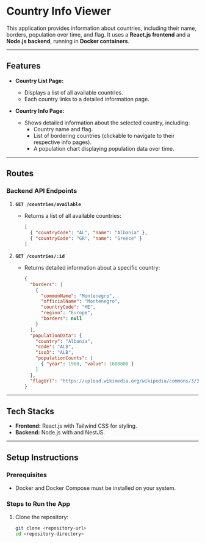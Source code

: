 # **Country Info Viewer**

This application provides information about countries, including their name, borders, population over time, and flag. It uses a **React.js frontend** and a **Node.js backend**, running in **Docker containers**.

---

## **Features**

- **Country List Page:**
  - Displays a list of all available countries.
  - Each country links to a detailed information page.
  
- **Country Info Page:**
  - Shows detailed information about the selected country, including:
    - Country name and flag.
    - List of bordering countries (clickable to navigate to their respective info pages).
    - A population chart displaying population data over time.

---

## **Routes**

### **Backend API Endpoints**

1. **`GET /countries/available`**
   - Returns a list of all available countries:
     ```json
     [
       { "countryCode": "AL", "name": "Albania" },
       { "countryCode": "GR", "name": "Greece" }
     ]
     ```

2. **`GET /countries/:id`**
   - Returns detailed information about a specific country:
     ```json
     {
       "borders": [
         {
           "commonName": "Montenegro",
           "officialName": "Montenegro",
           "countryCode": "ME",
           "region": "Europe",
           "borders": null
         }
       ],
       "populationData": {
         "country": "Albania",
         "code": "ALB",
         "iso3": "ALB",
         "populationCounts": [
           { "year": 1960, "value": 1608800 }
         ]
       },
       "flagUrl": "https://upload.wikimedia.org/wikipedia/commons/3/36/Flag_of_Albania.svg"
     }
     ```

---

## **Tech Stacks**

- **Frontend:** React.js with Tailwind CSS for styling.
- **Backend:** Node.js with and NestJS.

---

## **Setup Instructions**

### **Prerequisites**

- Docker and Docker Compose must be installed on your system.

### **Steps to Run the App**

1. Clone the repository:
   ```bash
   git clone <repository-url>
   cd <repository-directory>
